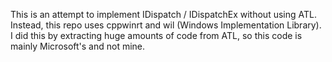 This is an attempt to implement IDispatch / IDispatchEx without using ATL. Instead, this repo uses cppwinrt and wil (Windows Implementation Library). I did this by extracting huge amounts of code from ATL, so this code is mainly Microsoft's and not mine.
